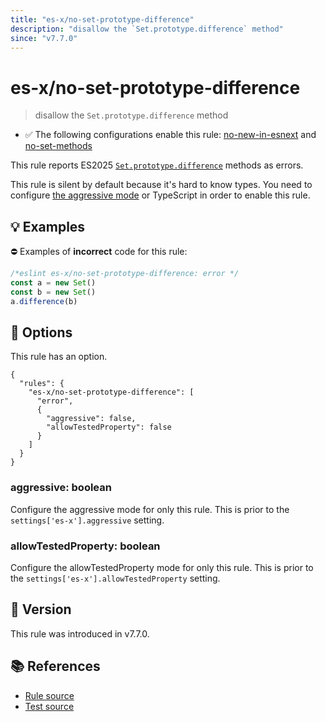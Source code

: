 ```yaml
---
title: "es-x/no-set-prototype-difference"
description: "disallow the `Set.prototype.difference` method"
since: "v7.7.0"
---
```


# es-x/no-set-prototype-difference
> disallow the `Set.prototype.difference` method

- ✅ The following configurations enable this rule: [no-new-in-esnext] and [no-set-methods]

This rule reports ES2025 [`Set.prototype.difference`](https://github.com/tc39/proposal-set-methods) methods as errors.

This rule is silent by default because it's hard to know types. You need to configure [the aggressive mode](https://github.com/eslint-community/eslint-plugin-es-x/tree/master/docs/#the-aggressive-mode) or TypeScript in order to enable this rule.

## 💡 Examples

⛔ Examples of **incorrect** code for this rule:

<eslint-playground type="bad">

```js
/*eslint es-x/no-set-prototype-difference: error */
const a = new Set()
const b = new Set()
a.difference(b)
```

</eslint-playground>

## 🔧 Options

This rule has an option.

```jsonc
{
  "rules": {
    "es-x/no-set-prototype-difference": [
      "error",
      {
        "aggressive": false,
        "allowTestedProperty": false
      }
    ]
  }
}
```

### aggressive: boolean

Configure the aggressive mode for only this rule.
This is prior to the `settings['es-x'].aggressive` setting.

### allowTestedProperty: boolean

Configure the allowTestedProperty mode for only this rule.
This is prior to the `settings['es-x'].allowTestedProperty` setting.

## 🚀 Version

This rule was introduced in v7.7.0.

## 📚 References

- [Rule source](https://github.com/eslint-community/eslint-plugin-es-x/blob/master/lib/rules/no-set-prototype-difference.js)
- [Test source](https://github.com/eslint-community/eslint-plugin-es-x/blob/master/tests/lib/rules/no-set-prototype-difference.js)

[no-new-in-esnext]: ../configs/index.md#no-new-in-esnext
[no-set-methods]: ../configs/index.md#no-set-methods
